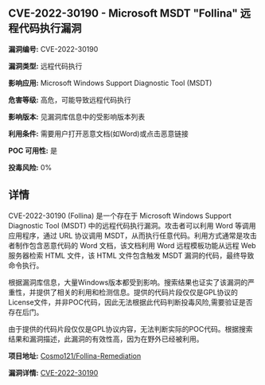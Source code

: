## CVE-2022-30190 - Microsoft MSDT "Follina" 远程代码执行漏洞

**漏洞编号:** CVE-2022-30190

**漏洞类型:** 远程代码执行

**影响应用:** Microsoft Windows Support Diagnostic Tool (MSDT)

**危害等级:** 高危，可能导致远程代码执行

**影响版本:** 见漏洞库信息中的受影响版本列表

**利用条件:** 需要用户打开恶意文档(如Word)或点击恶意链接

**POC 可用性:** 是

**投毒风险:** 0%

## 详情

CVE-2022-30190 (Follina) 是一个存在于 Microsoft Windows Support Diagnostic Tool (MSDT) 中的远程代码执行漏洞。攻击者可以利用 Word 等调用应用程序，通过 URL 协议调用 MSDT，从而执行任意代码。利用方式通常是攻击者制作包含恶意代码的 Word 文档，该文档利用 Word 远程模板功能从远程 Web 服务器检索 HTML 文件，该 HTML 文件包含触发 MSDT 漏洞的代码，最终导致命令执行。

根据漏洞库信息，大量Windows版本都受到影响。搜索结果也证实了该漏洞的严重性，并提供了相关的利用和检测信息。提供的代码片段仅仅是GPL协议的License文件，并非POC代码，因此无法根据此代码判断投毒风险,需要验证是否存在后门。

由于提供的代码片段仅仅是GPL协议内容，无法判断实际的POC代码。根据搜索结果和漏洞描述，此漏洞的有效性高，因为在野外已经被利用。

**项目地址:** [Cosmo121/Follina-Remediation](https://github.com/Cosmo121/Follina-Remediation)

**漏洞详情:** [CVE-2022-30190](https://nvd.nist.gov/vuln/detail/CVE-2022-30190)